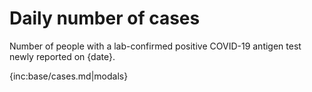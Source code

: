 # Daily number of cases 

Number of people with a lab-confirmed positive COVID-19 antigen test newly reported on {date}.

{inc:base/cases.md|modals}